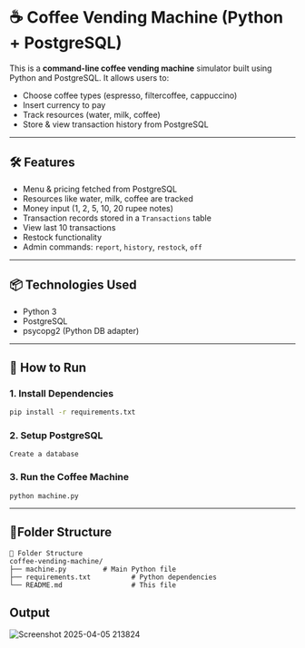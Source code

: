 # ☕ Coffee Vending Machine (Python + PostgreSQL)

This is a **command-line coffee vending machine** simulator built using Python and PostgreSQL. It allows users to:
- Choose coffee types (espresso, filtercoffee, cappuccino)
- Insert currency to pay
- Track resources (water, milk, coffee)
- Store & view transaction history from PostgreSQL

---

## 🛠 Features

- Menu & pricing fetched from PostgreSQL
- Resources like water, milk, coffee are tracked
- Money input (1, 2, 5, 10, 20 rupee notes)
- Transaction records stored in a `Transactions` table
- View last 10 transactions
- Restock functionality
- Admin commands: `report`, `history`, `restock`, `off`

---

## 📦 Technologies Used

- Python 3
- PostgreSQL
- psycopg2 (Python DB adapter)

---

## 🚀 How to Run

### 1. Install Dependencies

```bash
pip install -r requirements.txt
```
### 2. Setup PostgreSQL

```
Create a database 
```

### 3. Run the Coffee Machine

```
python machine.py
```

---
## 📁Folder Structure
```
📁 Folder Structure
coffee-vending-machine/
├── machine.py         # Main Python file              
├── requirements.txt          # Python dependencies
└── README.md                 # This file
```

## Output



![Screenshot 2025-04-05 213824](https://github.com/user-attachments/assets/992a8308-fad5-4816-b520-1f4e0075a6c9)





